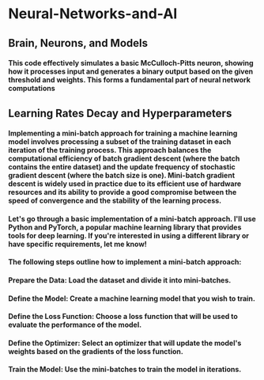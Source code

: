 # Neural-Networks-and-AI
## Brain, Neurons, and Models
#### This code effectively simulates a basic McCulloch-Pitts neuron, showing how it processes input and generates a binary output based on the given threshold and weights. This forms a fundamental part of neural network computations

## Learning Rates Decay and Hyperparameters
#### Implementing a mini-batch approach for training a machine learning model involves processing a subset of the training dataset in each iteration of the training process. This approach balances the computational efficiency of batch gradient descent (where the batch contains the entire dataset) and the update frequency of stochastic gradient descent (where the batch size is one). Mini-batch gradient descent is widely used in practice due to its efficient use of hardware resources and its ability to provide a good compromise between the speed of convergence and the stability of the learning process.

#### Let's go through a basic implementation of a mini-batch approach. I'll use Python and PyTorch, a popular machine learning library that provides tools for deep learning. If you're interested in using a different library or have specific requirements, let me know!

#### The following steps outline how to implement a mini-batch approach:

#### Prepare the Data: Load the dataset and divide it into mini-batches.
#### Define the Model: Create a machine learning model that you wish to train.
#### Define the Loss Function: Choose a loss function that will be used to evaluate the performance of the model.
#### Define the Optimizer: Select an optimizer that will update the model's weights based on the gradients of the loss function.
#### Train the Model: Use the mini-batches to train the model in iterations.
